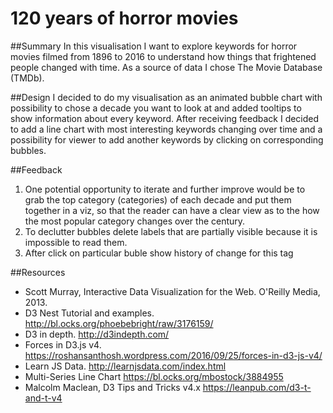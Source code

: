 # 120 years of horror movies
##Summary
In this visualisation I want to explore keywords for horror movies filmed from 1896 to 2016 to understand how things that frightened people changed with time. As a source of data I chose The Movie Database (TMDb).

##Design
I decided to do my visualisation as an animated bubble chart with possibility to chose a decade you want to look at and added tooltips to show information about every keyword. After receiving feedback I decided to add a line chart with most interesting keywords changing over time and a possibility for viewer to add another keywords by clicking on corresponding bubbles.

##Feedback
1. One potential opportunity to iterate and further improve would be to grab the top category (categories) of each decade and put them together in a viz, so that the reader can have a clear view as to the how the most popular category changes over the century.
2. To declutter bubbles delete labels that are partially visible because it is impossible to read them.
3. After click on particular buble show history of change for this tag

##Resources

- Scott Murray,  Interactive Data Visualization for the Web. O'Reilly Media, 2013.
- D3 Nest Tutorial and examples. http://bl.ocks.org/phoebebright/raw/3176159/
- D3 in depth. http://d3indepth.com/
- Forces in D3.js v4. https://roshansanthosh.wordpress.com/2016/09/25/forces-in-d3-js-v4/
- Learn JS Data. http://learnjsdata.com/index.html
- Multi-Series Line Chart https://bl.ocks.org/mbostock/3884955
- Malcolm Maclean, D3 Tips and Tricks v4.x https://leanpub.com/d3-t-and-t-v4
